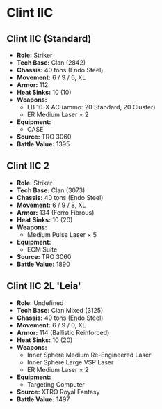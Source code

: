 # Clint IIC
## Clint IIC (Standard)
- **Role:** Striker
- **Tech Base:** Clan (2842)
- **Chassis:** 40 tons (Endo Steel)
- **Movement:** 6 / 9 / 6, XL
- **Armor:** 112
- **Heat Sinks:** 10 (10)
- **Weapons:**
  - LB 10-X AC (ammo: 20 Standard, 20 Cluster)
  - ER Medium Laser × 2
- **Equipment:**
  - CASE
- **Source:** TRO 3060
- **Battle Value:** 1395

## Clint IIC 2
- **Role:** Striker
- **Tech Base:** Clan (3073)
- **Chassis:** 40 tons (Endo Steel)
- **Movement:** 6 / 9 / 8, XL
- **Armor:** 134 (Ferro Fibrous)
- **Heat Sinks:** 10 (20)
- **Weapons:**
  - Medium Pulse Laser × 5
- **Equipment:**
  - ECM Suite
- **Source:** TRO 3060
- **Battle Value:** 1890

## Clint IIC 2L 'Leia'
- **Role:** Undefined
- **Tech Base:** Clan Mixed (3125)
- **Chassis:** 40 tons (Endo Steel)
- **Movement:** 6 / 9 / 0, XL
- **Armor:** 114 (Ballistic Reinforced)
- **Heat Sinks:** 10 (20)
- **Weapons:**
  - Inner Sphere Medium Re-Engineered Laser
  - Inner Sphere Large VSP Laser
  - ER Medium Laser × 2
- **Equipment:**
  - Targeting Computer
- **Source:** XTRO Royal Fantasy
- **Battle Value:** 1497

